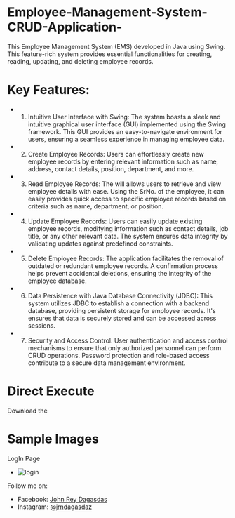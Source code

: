 # Employee-Management-System-CRUD-Application-
This Employee Management System (EMS) developed in Java using Swing. This feature-rich system provides essential functionalities for creating, reading, updating, and deleting employee records.

# Key Features:
+ 1. Intuitive User Interface with Swing:
     The system boasts a sleek and intuitive graphical user interface (GUI) implemented using the Swing framework. This GUI provides an easy-to-navigate environment for users, ensuring a seamless experience in managing employee data.

+ 2. Create Employee Records:
     Users can effortlessly create new employee records by entering relevant information such as name, address, contact details, position, department, and more.

+ 3. Read Employee Records:
     The will allows users to retrieve and view employee details with ease. Using the SrNo. of the employee, it can easily provides quick access to specific employee records based on criteria such as name, department, or position.

+ 4. Update Employee Records:
Users can easily update existing employee records, modifying information such as contact details, job title, or any other relevant data. The system ensures data integrity by validating updates against predefined constraints.

+ 5. Delete Employee Records:
     The application facilitates the removal of outdated or redundant employee records. A confirmation process helps prevent accidental deletions, ensuring the integrity of the employee database.

+ 6. Data Persistence with Java Database Connectivity (JDBC):
     This system utilizes JDBC to establish a connection with a backend database, providing persistent storage for employee records. It's ensures that data is securely stored and can be accessed across sessions.

+ 7. Security and Access Control:
     User authentication and access control mechanisms to ensure that only authorized personnel can perform CRUD operations. Password protection and role-based access contribute to a secure data management environment.

# Direct Execute
Download the 


# Sample Images
LogIn Page
+ ![login](https://github.com/JrdProg/Employee-Management-System-CRUD-Application-/assets/136809827/e743a132-7709-4f4f-8441-d11a99e7b8e7)


Follow me on:
+ Facebook: <a href="https://facebook.com/chenzokiwasashi">John Rey Dagasdas</a>
+ Instagram: <a href="https://instagram.com/jrndagasdaz">@jrndagasdaz</a>
